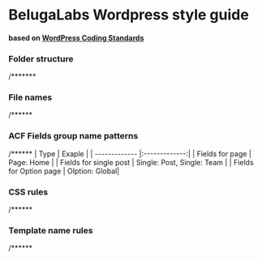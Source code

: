 # BelugaLabs Wordpress style guide
#### based on [WordPress Coding Standards](https://codex.wordpress.org/WordPress_Coding_Standards)


### Folder structure
/*******

### File names
/******

### ACF Fields group name patterns
/******
| Type          | Exaple        | 
| ------------- |:-------------:| 
| Fields for page      | Page: Home | 
| Fields for single post      | Single: Post, Single: Team | 
| Fields for Option page     | OIption: Global| 



### CSS rules
/******

### Template name rules
/******
